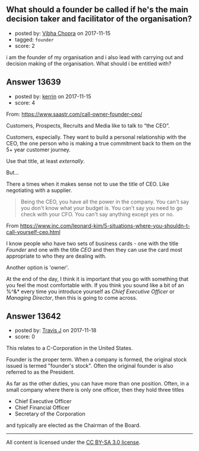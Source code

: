 ## What should a founder be called if he's the main decision taker and facilitator of the organisation?

- posted by: [Víbha Chopra](https://stackexchange.com/users/12256404/v-bha-chopra) on 2017-11-15
- tagged: `founder`
- score: 2

<p>i am the founder of my organisation and i also lead with carrying out and decision making of the organisation. What should i be entitled with?</p>



## Answer 13639

- posted by: [kerrin](https://stackexchange.com/users/1621372/kerrin) on 2017-11-15
- score: 4

<p>From:  <a href="https://www.saastr.com/call-owner-founder-ceo/" rel="nofollow noreferrer">https://www.saastr.com/call-owner-founder-ceo/</a></p>

<p>Customers, Prospects, Recruits and Media like to talk to “the CEO”.</p>

<p>Customers, especially. They want to build a personal relationship with the CEO, the one person who is making a true commitment back to them on the 5+ year customer journey.</p>

<p>Use that title, at least <em>externally</em>.</p>

<p>But...</p>

<p>There a times when it makes sense not to use the title of CEO.  Like negotiating with a supplier.</p>

<blockquote>
  <p>Being the CEO, you have all the power in the company. You can't say
  you don't know what your budget is. You can't say you need to go check
  with your CFO. You can't say anything except yes or no.</p>
</blockquote>

<p>From <a href="https://www.inc.com/leonard-kim/5-situations-where-you-shouldn-t-call-yourself-ceo.html" rel="nofollow noreferrer">https://www.inc.com/leonard-kim/5-situations-where-you-shouldn-t-call-yourself-ceo.html</a></p>

<p>I know people who have two sets of business cards - one with the title <em>Founder</em> and one with the title <em>CEO</em> and then they can use the card most appropriate to who they are dealing with.  </p>

<p>Another option is 'owner'.</p>

<p>At the end of the day, I think it is important that you go with something that you feel the most comfortable with.  If you think you sound like a bit of an %^&amp;* every time you introduce yourself as <em>Chief Executive Officer</em> or <em>Managing Director</em>, then this is going to come across.</p>



## Answer 13642

- posted by: [Travis J](https://stackexchange.com/users/1014615/travis-j) on 2017-11-18
- score: 0

<p>This relates to a C-Corporation in the United States.</p>

<p>Founder is the proper term. When a company is formed, the original stock issued is termed "founder's stock". Often the original founder is also referred to as the President.</p>

<p>As far as the other duties, you can have more than one position. Often, in a small company where there is only one officer, then they hold three titles</p>

<ul>
<li>Chief Executive Officer</li>
<li>Chief Financial Officer</li>
<li>Secretary of the Corporation</li>
</ul>

<p>and typically are elected as the Chairman of the Board.</p>




---

All content is licensed under the [CC BY-SA 3.0 license](https://creativecommons.org/licenses/by-sa/3.0/).
